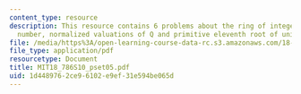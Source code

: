 ```yaml
---
content_type: resource
description: This resource contains 6 problems about the ring of integers, algebraic
  number, normalized valuations of Q and primitive eleventh root of unity.
file: /media/https%3A/open-learning-course-data-rc.s3.amazonaws.com/18-786-topics-in-algebraic-number-theory-spring-2010/1d4489762ce96102e9ef31e594be065d_MIT18_786S10_pset05.pdf
file_type: application/pdf
resourcetype: Document
title: MIT18_786S10_pset05.pdf
uid: 1d448976-2ce9-6102-e9ef-31e594be065d
---
```

